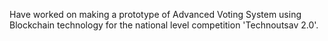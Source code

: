 Have worked on making a prototype of Advanced Voting System using Blockchain technology for the national level competition 'Technoutsav 2.0'.

